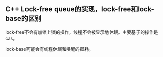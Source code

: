 ## C++ Lock-free queue的实现，lock-free和lock-base的区别

lock-free不会有加锁上锁的操作，线程不会被显示地休眠。主要基于的操作是cas。

lock-base可能会有线程休眠和唤醒的损耗。
